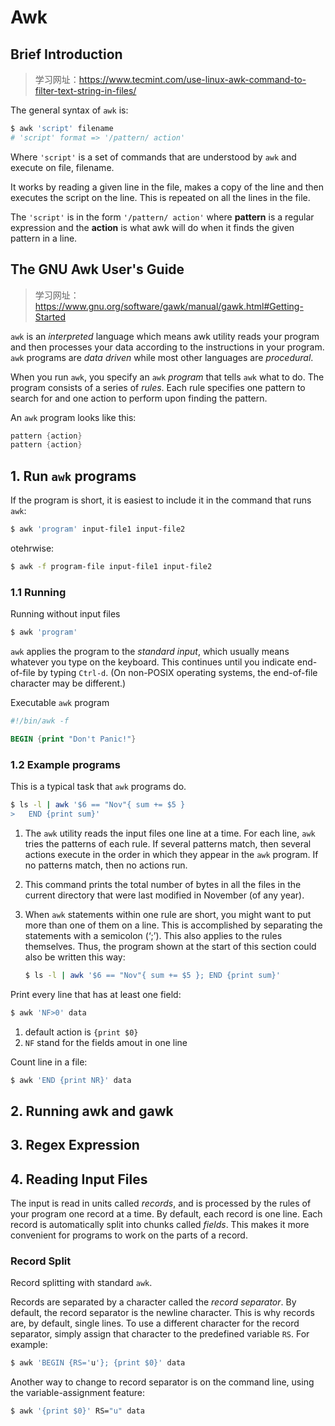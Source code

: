 # Awk

## Brief Introduction

> 学习网址：https://www.tecmint.com/use-linux-awk-command-to-filter-text-string-in-files/

The general syntax of `awk` is:

```bash
$ awk 'script' filename
# 'script' format => '/pattern/ action'
```

Where `'script'` is a set of commands that are understood by `awk` and execute on file, filename.

It works by reading a given line in the file, makes a copy of the line and then executes the script on the line. This is repeated on all the lines in the file.

The `'script'` is in the form `'/pattern/ action'` where **pattern** is a regular expression and the **action** is what awk will do when it finds the given pattern in a line.

## The GNU Awk User's Guide

> 学习网址：https://www.gnu.org/software/gawk/manual/gawk.html#Getting-Started

`awk` is an *interpreted* language which means awk utility reads your program and then processes your data according to the instructions in your program. `awk` programs are *data driven* while most other languages are *procedural*.

When you run `awk`, you specify an `awk` *program* that tells `awk` what to do. The program consists of a series of *rules*. Each rule specifies one pattern to search for and one action to perform upon finding the pattern.

An `awk` program looks like this:

```awk
pattern {action}
pattern {action}
```

## 1. Run `awk` programs

If the program is short, it is easiest to include it in the command that runs `awk`:

```bash
$ awk 'program' input-file1 input-file2
```

otehrwise:

```bash
$ awk -f program-file input-file1 input-file2
```

### 1.1 Running

Running without input files

```bash
$ awk 'program'
```

`awk` applies the program to the *standard input*, which usually means whatever you type on the keyboard. This continues until you indicate end-of-file by typing `Ctrl-d`. (On non-POSIX operating systems, the end-of-file character may be different.)



Executable `awk` program

```awk
#!/bin/awk -f

BEGIN {print "Don't Panic!"}
```

### 1.2 Example programs

This is a typical task that `awk` programs do.

```bash
$ ls -l | awk '$6 == "Nov"{ sum += $5 }
>	END {print sum}'
```

1. The `awk` utility reads the input files one line at a time. For each line, `awk` tries the patterns of each rule. If several patterns match, then several actions execute in the order in which they appear in the `awk` program. If no patterns match, then no actions run.

2. This command prints the total number of bytes in all the files in the current directory that were last modified in November (of any year). 

3. When `awk` statements within one rule are short, you might want to put more than one of them on a line. This is accomplished by separating the statements with a semicolon (‘;’). This also applies to the rules themselves. Thus, the program shown at the start of this section could also be written this way:

   ```bash
   $ ls -l | awk '$6 == "Nov"{ sum += $5 }; END {print sum}'
   ```



Print every line that has at least one field: 

```bash
$ awk 'NF>0' data
```

1. default action is `{print $0}`
2. `NF` stand for the fields amout in one line



Count line in a file:

```bash
$ awk 'END {print NR}' data
```

## 2. Running awk and gawk

## 3. Regex Expression

## 4. Reading Input Files

The input is read in units called *records*, and is processed by the rules of your program one record at a time. By default, each record is one line. Each record is automatically split into chunks called *fields*. This makes it more convenient for programs to work on the parts of a record.

### Record Split

Record splitting with standard `awk`.

Records are separated by a character called the *record separator*. By default, the record separator is the newline character. This is why records are, by default, single lines. To use a different character for the record separator, simply assign that character to the predefined variable `RS`. For example:

```bash
$ awk 'BEGIN {RS='u'}; {print $0}' data
```

Another way to change to record separator is on the command line, using the variable-assignment feature:

```bash
$ awk '{print $0}' RS="u" data
```


